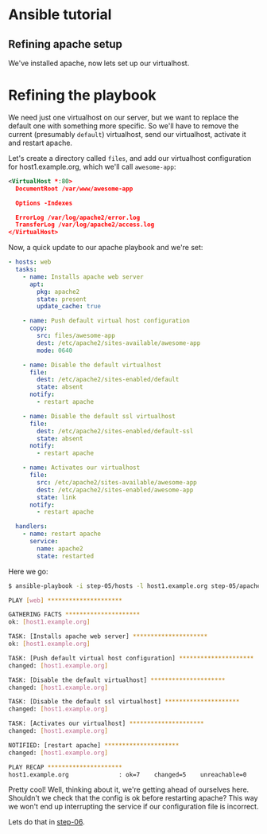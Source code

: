 Ansible tutorial
================

Refining apache setup
---------------------

We've installed apache, now lets set up our virtualhost.

# Refining the playbook

We need just one virtualhost on our server, but we want to replace the
default one with something more specific.
So we'll have to remove the current (presumably `default`) virtualhost, send our 
virtualhost, activate it and restart apache.

Let's create a directory called `files`, and add our virtualhost configuration
for host1.example.org, which we'll call `awesome-app`:

```xml
<VirtualHost *:80>
  DocumentRoot /var/www/awesome-app

  Options -Indexes

  ErrorLog /var/log/apache2/error.log
  TransferLog /var/log/apache2/access.log
</VirtualHost>
```

Now, a quick update to our apache playbook and we're set:

```yaml
- hosts: web
  tasks:
    - name: Installs apache web server
      apt:
        pkg: apache2
        state: present
        update_cache: true

    - name: Push default virtual host configuration
      copy:
        src: files/awesome-app
        dest: /etc/apache2/sites-available/awesome-app
        mode: 0640

    - name: Disable the default virtualhost
      file:
        dest: /etc/apache2/sites-enabled/default
        state: absent
      notify:
        - restart apache

    - name: Disable the default ssl virtualhost
      file:
        dest: /etc/apache2/sites-enabled/default-ssl
        state: absent
      notify:
        - restart apache

    - name: Activates our virtualhost
      file:
        src: /etc/apache2/sites-available/awesome-app
        dest: /etc/apache2/sites-enabled/awesome-app
        state: link
      notify:
        - restart apache

  handlers:
    - name: restart apache
      service:
        name: apache2
        state: restarted
```

Here we go:

```bash
$ ansible-playbook -i step-05/hosts -l host1.example.org step-05/apache.yml

PLAY [web] ********************* 

GATHERING FACTS ********************* 
ok: [host1.example.org]

TASK: [Installs apache web server] ********************* 
ok: [host1.example.org]

TASK: [Push default virtual host configuration] ********************* 
changed: [host1.example.org]

TASK: [Disable the default virtualhost] ********************* 
changed: [host1.example.org]

TASK: [Disable the default ssl virtualhost] ********************* 
changed: [host1.example.org]

TASK: [Activates our virtualhost] ********************* 
changed: [host1.example.org]

NOTIFIED: [restart apache] ********************* 
changed: [host1.example.org]

PLAY RECAP ********************* 
host1.example.org              : ok=7    changed=5    unreachable=0    failed=0    
```

Pretty cool! Well, thinking about it, we're getting ahead of ourselves here. Shouldn't 
we check that the config is ok before restarting apache? This way we won't end up 
interrupting the service if our configuration file is incorrect.

Lets do that in [step-06](https://github.com/leucos/ansible-tuto/tree/master/step-06).
